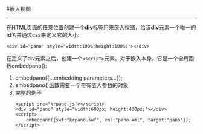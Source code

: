 #嵌入视图
<!-- Viewer Embedding -->
***
<!-- Create anywhere on the html page a <div> element where the viewer should be embedded, give that div element an unique 'id' name and define its size via css styles: -->
在HTML页面的任意位置创建一个**div**标签用来嵌入视图，给该**div**元素一个唯一的**id**名并通过css来定义它的大小:

`<div id="pano" style="width:100%;height:100%;"></div>`

<!-- After defining the <div> element, create a <script> element with the embedding script code.
For the embedding itself there is the global embedpano() function:  -->
在定义了div元素之后，创建一个`<script>`元素。对于嵌入本身，它是一个全局函数embedpano():

1. embedpano({...embedding parameters...});
    <!-- The embedpano() function needs an object with the embedding parameters. -->
2. embedpano()函数需要一个带有嵌入参数的对象
3. 完整的例子
    ```
    <script src="krpano.js"></script>
    <div id="pano" style="width:600px; height:400px;"></div>
    <script>
        embedpano({swf:"krpano.swf", xml:"pano.xml", target:"pano"});
    </script>
    ```
